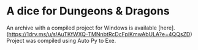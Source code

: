 # A dice for Dungeons & Dragons

An archive with a compiled project for Windows is available [here].(https://1drv.ms/u/s!AuTKfWXQ-TMNnbtRcDcFpiKmwAbULA?e=4QQsZD)
Project was compiled using Auto Py to Exe.
